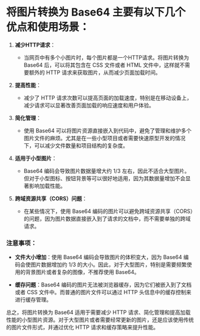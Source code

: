 # 将图片转换为 Base64 主要有以下几个优点和使用场景：

1. **减少HTTP请求**：
   - 当网页中有多个小图片时，每个图片都是一个HTTP请求。将图片转换为 Base64 后，可以将其包含在 CSS 文件或者 HTML 文件中，这样就不需要额外的 HTTP 请求来获取图片，从而减少页面加载时间。

2. **提高性能**：
   - 减少了 HTTP 请求次数可以提高页面的加载速度，特别是在移动设备上，减少请求可以显著改善页面加载的响应速度和用户体验。

3. **简化管理**：
   - 使用 Base64 可以将图片资源直接嵌入到代码中，避免了管理和维护多个图片文件的麻烦。尤其是在一些小型项目或者需要快速原型开发的情况下，可以减少文件数量和项目结构的复杂度。

4. **适用于小型图片**：
   - Base64 编码会导致图片数据量增大约 1/3 左右，因此不适合大型图片。但对于小型图标、按钮背景等可以很好地适用，因为其数据量增加不会显著影响加载性能。

5. **跨域资源共享（CORS）问题**：
   - 在某些情况下，使用 Base64 编码的图片可以避免跨域资源共享（CORS）的问题，因为图片数据直接嵌入到了请求的文档中，而不需要单独的跨域请求。

### 注意事项：

- **文件大小增加**：使用 Base64 编码会导致图片的体积变大，因为 Base64 编码会使图片数据增加约 1/3 的大小。因此，对于大型图片，特别是需要频繁使用的背景图片或者复杂的图像，不推荐使用 Base64。
  
- **缓存问题**：Base64 编码的图片无法被浏览器缓存，因为它们被嵌入到了文档或者 CSS 文件中。而普通的图片文件可以通过 HTTP 头信息中的缓存控制来进行缓存管理。

总之，将图片转换为 Base64 适用于需要减少 HTTP 请求、简化管理和提高加载性能的小型图片资源。对于大型图片或者需要经常更新的图片，还是应该使用传统的图片文件形式，并通过优化 HTTP 请求和缓存策略来提升性能。